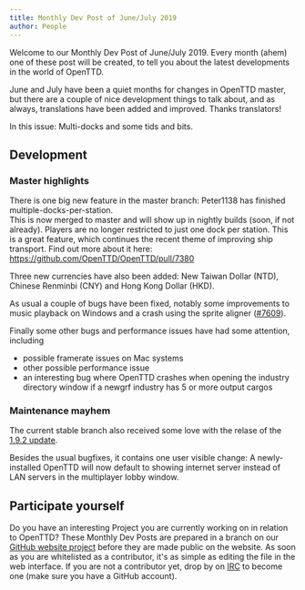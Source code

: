 ```yaml
---
title: Monthly Dev Post of June/July 2019
author: People
---
```


Welcome to our Monthly Dev Post of June/July 2019.
Every month (ahem) one of these post will be created, to tell you about the latest developments in the world of OpenTTD.

June and July have been a quiet months for changes in OpenTTD master, but there are a couple of nice development things to talk about, and as always, translations have been added and improved.  Thanks translators!

In this issue: Multi-docks and some tids and bits.

<!-- more -->

## Development

### Master highlights
There is one big new feature in the master branch: Peter1138 has finished multiple-docks-per-station.  
This is now merged to master and will show up in nightly builds (soon, if not already).
Players are no longer restricted to just one dock per station.
This is a great feature, which continues the recent theme of improving ship transport. Find out more about it here: https://github.com/OpenTTD/OpenTTD/pull/7380

Three new currencies have also been added: New Taiwan Dollar (NTD), Chinese Renminbi (CNY) and Hong Kong Dollar (HKD).

As usual a couple of bugs have been fixed, notably some improvements to music playback on Windows and a crash using the sprite aligner ([#7609](https://github.com/OpenTTD/OpenTTD/issues/7609)).

Finally some other bugs and performance issues have had some attention, including
* possible framerate issues on Mac systems
* other possible performance issue
* an interesting bug where OpenTTD crashes when opening the industry directory window if a newgrf industry has 5 or more output cargos

### Maintenance mayhem

The current stable branch also received some love with the relase of the [1.9.2 update](https://www.openttd.org/news/2019/07/08/openttd-1-9-2.html).

Besides the usual bugfixes, it contains one user visible change: A newly-installed OpenTTD will now default to showing internet server instead of LAN servers in the multiplayer lobby window.

## Participate yourself

Do you have an interesting Project you are currently working on in relation to OpenTTD?
These Monthly Dev Posts are prepared in a branch on our [GitHub website project](https://github.com/OpenTTD/website/tree/monthly-dev-post/_posts/2019-08-01-monthly-dev-post.md) before they are made public on the website.
As soon as you are whitelisted as a contributor, it's as simple as editing the file in the web interface.
If you are not a contributor yet, drop by on [IRC](https://www.openttd.org/contact.html) to become one (make sure you have a GitHub account).
